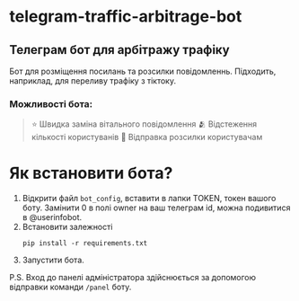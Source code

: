 # telegram-traffic-arbitrage-bot
## Телеграм бот для арбітражу трафіку
Бот для розміщення посилань та розсилки повідомленнь.
Підходить, наприклад, для переливу трафіку з тіктоку.

### Можливості бота:
> ⭐️ Швидка заміна вітального повідомлення
> 🫂 Відстеження кількості користуванів
> 📩 Відправка розсилки користувачам

# Як встановити бота?
1. Відкрити файл `bot_config`, вставити в лапки TOKEN, токен вашого боту.
   Замінити 0 в полі owner на ваш телеграм id, можна подивитися в @userinfobot.
2. Встановити залежності
   ```
   pip install -r requirements.txt
   ```
3. Запустити бота.

P.S. Вход до панелі адміністратора здійснюється за допомогою відправки команди `/panel` боту.



